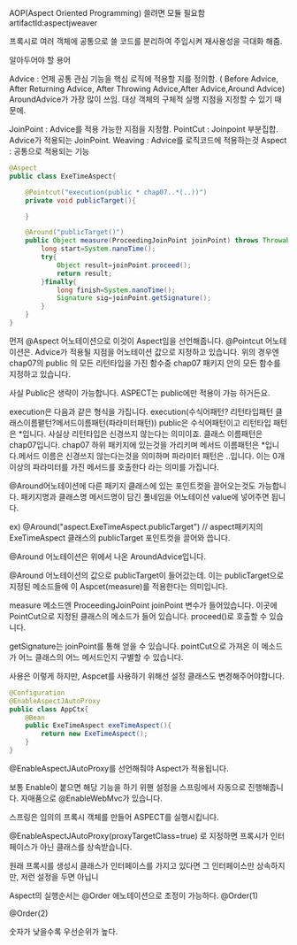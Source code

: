 AOP(Aspect Oriented Programming)
쓸려면 모듈 필요함 artifactId:aspectjweaver

프록시로 여러 객체에 공통으로 쓸 코드를 분리하여 주입시켜 재사용성을 극대화 해줌.

알아두어야 할 용어

Advice : 언제 공통 관심 기능을 핵심 로직에 적용할 지를 정의함. ( Before Advice, After Returning Advice, After Throwing Advice,After Advice,Around Advice)
AroundAdvice가 가장 많이 쓰임. 대상 객체의 구체적 실행 지점을 지정할 수 있기 때문에.

JoinPoint : Advice를 적용 가능한 지점을 지정함.
PointCut : Joinpoint 부분집합. Advice가 적용되는 JoinPoint.
Weaving : Advice를 로직코드에 적용하는것
Aspect : 공통으로 적용되는 기능

```java
@Aspect
public class ExeTimeAspect{

    @Pointcut("execution(public * chap07..*(..))")
    private void publicTarget(){

    }

    @Around("publicTarget()")
    public Object measure(ProceedingJoinPoint joinPoint) throws Throwable{
        long start=System.nanoTime();
        try{
            Object result=joinPoint.proceed();
            return result;
        }finally{
            long finish=System.nanoTime();
            Signature sig=joinPoint.getSignature();
        }
    }
}
```
먼저 @Aspect 어노테이션으로 이것이 Aspect임을 선언해줍니다.
@Pointcut 어노테이션은. Advice가 적용될 지점을 어노테이션 값으로 지정하고 있습니다. 위의 경우엔
chap07의 public 의 모든 리턴타입을 가진 함수중 chap07 패키지 안의 모든 함수를 지정하고 있습니다.

사실 Public은 생략이 가능합니다. ASPECT는 public에만 적용이 가능 하거든요.

execution은 다음과 같은 형식을 가집니다.
execution(수식어패턴? 리턴타입패턴 클래스이름퍁턴?메서드이름패턴(파라미터패턴))
public은 수식어패턴이고 리턴타입 패턴은 \*입니다. 사실상 리턴타입은 신경쓰지 않는다는 의미이죠.
클래스 이름패턴은 chap07입니다. chap07 하위 패키지에 있는것을 가리키며
메서드 이름패턴은 \*입니다.메서드 이름은 신경쓰지 않는다는것을 의미하며
파라미터 패턴은 ..입니다. 이는 0개 이상의 파라미터를 가진 메서드를 호출한다 라는 의미를 가집니다.

@Around어노테이션에 다른 패키지 클래스에 있는 포인트컷을 끌어오는것도 가능합니다. 패키지명과 클래스명 메서드명이 담긴 풀네임을 어노테이션 value에 넣어주면 됩니다.

ex) @Around("aspect.ExeTimeAspect.publicTarget") // aspect패키지의 ExeTimeAspect 클래스의 publicTarget 포인트컷을 끌어와 씁니다.

@Around 어노테이션은 위에서 나온 AroundAdvice입니다.

@Around 어노테이션의 값으로 publicTarget이 들어갔는데. 이는 publicTarget으로 지정된 메소드들에 이 Aspcet(measure)를 적용한다는 의미입니다.

measure 메소드엔 ProceedingJoinPoint joinPoint 변수가 들어있습니다. 이곳에 PointCut으로 지정된 클래스의 메소드가 들어 있습니다. proceed()로 호출할 수 있습니다.

getSignature는 joinPoint를 통해 얻을 수 있습니다. pointCut으로 가져온 이 메소드가 어느 클래스의 어느 메서드인지 구별할 수 있습니다.

사용은 이렇게 하지만, Aspcet를 사용하기 위해선 설정 클래스도 변경해주어야합니다.

```java
@Configuration
@EnableAspectJAutoProxy
public class AppCtx{
    @Bean
    public ExeTimeAspect exeTimeAspect(){
        return new ExeTimeAspect();
    }
}
```

@EnableAspectJAutoProxy를 선언해줘야 Aspect가 적용됩니다.

보통 Enable이 붙으면 해당 기능을 하기 위핸 설정을 스프링에서 자동으로 진행해줍니다. 자매품으로 @EnableWebMvc가 있습니다.

스프링은 임의의 프록시 객체를 만들어 ASPECT를 실행시킵니다.

@EnableAspectJAutoProxy(proxyTargetClass=true) 로 지정하면 프록시가 인터페이스가 아닌 클래스를 상속받습니다.

원래 프록시를 생성시 클래스가 인터페이스를 가지고 있다면 그 인터페이스만 상속하지만, 저런 설정을 두면 아닙니

Aspect의 실행순서는
@Order 애노테이션으로 조정이 가능하다.
@Order(1)

@Order(2)

숫자가 낮을수록 우선순위가 높다.
